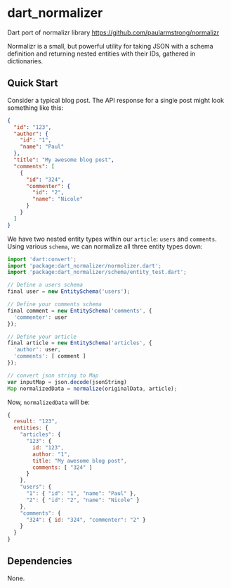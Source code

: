 # dart_normalizer

Dart port of normalizr library https://github.com/paularmstrong/normalizr

Normalizr is a small, but powerful utility for taking JSON with a schema definition and returning nested entities with their IDs, gathered in dictionaries.

## Quick Start

Consider a typical blog post. The API response for a single post might look something like this:

```json
{
  "id": "123",
  "author": {
    "id": "1",
    "name": "Paul"
  },
  "title": "My awesome blog post",
  "comments": [
    {
      "id": "324",
      "commenter": {
        "id": "2",
        "name": "Nicole"
      }
    }
  ]
}
```

We have two nested entity types within our `article`: `users` and `comments`. Using various `schema`, we can normalize all three entity types down:

```js
import 'dart:convert';
import 'package:dart_normalizer/normolizer.dart';
import 'package:dart_normalizer/schema/entity_test.dart';

// Define a users schema
final user = new EntitySchema('users');

// Define your comments schema
final comment = new EntitySchema('comments', {
  'commenter': user
});

// Define your article
final article = new EntitySchema('articles', {
  'author': user,
  'comments': [ comment ]
});

// convert json string to Map
var inputMap = json.decode(jsonString)
Map normalizedData = normalize(originalData, article);
```

Now, `normalizedData` will be:

```js
{
  result: "123",
  entities: {
    "articles": {
      "123": {
        id: "123",
        author: "1",
        title: "My awesome blog post",
        comments: [ "324" ]
      }
    },
    "users": {
      "1": { "id": "1", "name": "Paul" },
      "2": { "id": "2", "name": "Nicole" }
    },
    "comments": {
      "324": { id: "324", "commenter": "2" }
    }
  }
}
```

## Dependencies

None.


